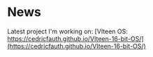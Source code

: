 # News

Latest project I'm working on: [VIteen OS: https://cedricfauth.github.io/VIteen-16-bit-OS/](https://cedricfauth.github.io/VIteen-16-bit-OS/)
